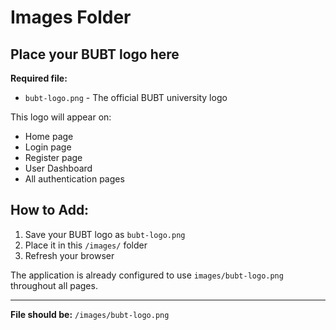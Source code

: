 # Images Folder

## Place your BUBT logo here

**Required file:**
- `bubt-logo.png` - The official BUBT university logo

This logo will appear on:
- Home page
- Login page  
- Register page
- User Dashboard
- All authentication pages

## How to Add:

1. Save your BUBT logo as `bubt-logo.png`
2. Place it in this `/images/` folder
3. Refresh your browser

The application is already configured to use `images/bubt-logo.png` throughout all pages.

---

**File should be:** `/images/bubt-logo.png`

